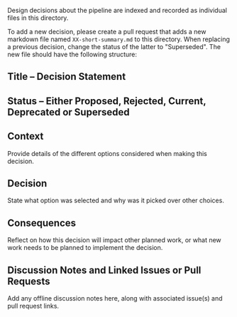Design decisions about the pipeline are indexed and recorded as individual files in this directory.

To add a new decision, please create a pull request that adds a new markdown file named `XX-short-summary.md` to this directory. When replacing a previous decision, change the status of the latter to "Superseded". The new file should have the following structure:

## Title – Decision Statement

## Status – Either Proposed, Rejected, Current, Deprecated or Superseded

## Context

Provide details of the different options considered when making this decision.

## Decision

State what option was selected and why was it picked over other choices.

## Consequences

Reflect on how this decision will impact other planned work, or what new work needs to be planned to implement the decision.

## Discussion Notes and Linked Issues or Pull Requests

Add any offline discussion notes here, along with associated issue(s) and pull request links.
